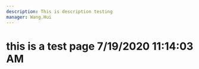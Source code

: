 ```yaml
---
description: This is description testing
manager: Wang.Hui
---
```

# this is a test page 7/19/2020 11:14:03 AM